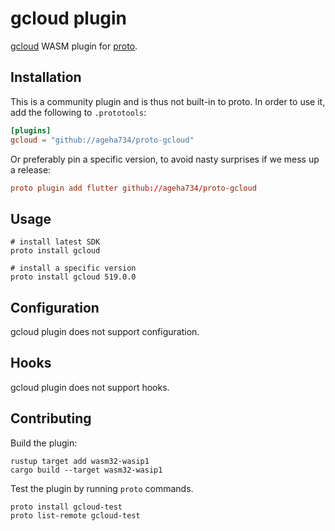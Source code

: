 # gcloud plugin

[gcloud](https://cloud.google.com/sdk) WASM plugin for [proto](https://github.com/moonrepo/proto).

## Installation

This is a community plugin and is thus not built-in to proto. In order to use it, add the following to `.prototools`:

```toml
[plugins]
gcloud = "github://ageha734/proto-gcloud"
```

Or preferably pin a specific version, to avoid nasty surprises if we mess up a release:

```toml
proto plugin add flutter github://ageha734/proto-gcloud
```

## Usage

```shell
# install latest SDK
proto install gcloud

# install a specific version
proto install gcloud 519.0.0
```

## Configuration

gcloud plugin does not support configuration.

## Hooks

gcloud plugin does not support hooks.

## Contributing

Build the plugin:

```shell
rustup target add wasm32-wasip1
cargo build --target wasm32-wasip1
```

Test the plugin by running `proto` commands.

```shell
proto install gcloud-test
proto list-remote gcloud-test
```
